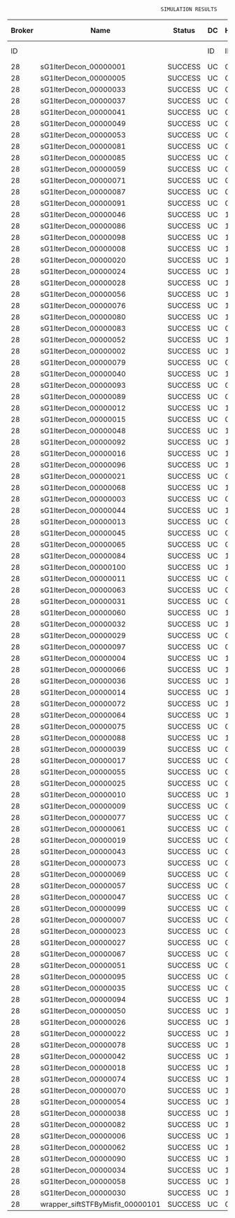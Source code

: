

                                                     SIMULATION RESULTS

|Broker|         Name         | Status|  DC  |Host|Host PEs |VM|   VM PEs|   VM MIPS|ActivityLen|StartTime|FinishTime|ExecTime
|------|----------------------|-------|------|----|---------|--|---------|----------|-----------|---------|----------|--------
|    ID|                      |       |    ID|  ID|CPU cores|ID|CPU cores|        MI|         MI|  Seconds|   Seconds| Seconds
|    28| sG1IterDecon_00000001|SUCCESS|    UC|   0|       12|112|        2|    1000.0|      56150|  33252.7|   33956.3|   703.5
|    28| sG1IterDecon_00000005|SUCCESS|    UC|   0|       12|112|        2|    1000.0|      56150|  33252.7|   33956.3|   703.5
|    28| sG1IterDecon_00000033|SUCCESS|    UC|   0|       12|112|        2|    1000.0|      56150|  33252.7|   33956.3|   703.5
|    28| sG1IterDecon_00000037|SUCCESS|    UC|   0|       12|112|        2|    1000.0|      56150|  33252.7|   33956.3|   703.5
|    28| sG1IterDecon_00000041|SUCCESS|    UC|   0|       12|112|        2|    1000.0|      56150|  33252.7|   33956.3|   703.5
|    28| sG1IterDecon_00000049|SUCCESS|    UC|   0|       12|112|        2|    1000.0|      56150|  33252.7|   33956.3|   703.5
|    28| sG1IterDecon_00000053|SUCCESS|    UC|   0|       12|112|        2|    1000.0|      56150|  33252.7|   33956.3|   703.5
|    28| sG1IterDecon_00000081|SUCCESS|    UC|   0|       12|112|        2|    1000.0|      56150|  33252.7|   33956.3|   703.5
|    28| sG1IterDecon_00000085|SUCCESS|    UC|   0|       12|112|        2|    1000.0|      56150|  33252.7|   33956.3|   703.5
|    28| sG1IterDecon_00000059|SUCCESS|    UC|   0|       12|114|        2|    1000.0|      56150|  33252.7|   33956.3|   703.5
|    28| sG1IterDecon_00000071|SUCCESS|    UC|   0|       12|114|        2|    1000.0|      56150|  33252.7|   33956.3|   703.5
|    28| sG1IterDecon_00000087|SUCCESS|    UC|   0|       12|114|        2|    1000.0|      56150|  33252.7|   33956.3|   703.5
|    28| sG1IterDecon_00000091|SUCCESS|    UC|   0|       12|114|        2|    1000.0|      56150|  33252.7|   33956.3|   703.5
|    28| sG1IterDecon_00000046|SUCCESS|    UC|   1|       12|113|        2|    1000.0|      56150|  33252.7|   33956.3|   703.5
|    28| sG1IterDecon_00000086|SUCCESS|    UC|   1|       12|113|        2|    1000.0|      56150|  33252.7|   33956.3|   703.5
|    28| sG1IterDecon_00000098|SUCCESS|    UC|   1|       12|113|        2|    1000.0|      56150|  33252.7|   33956.3|   703.5
|    28| sG1IterDecon_00000008|SUCCESS|    UC|   1|       12|115|        2|    1000.0|      56150|  33252.7|   33956.3|   703.5
|    28| sG1IterDecon_00000020|SUCCESS|    UC|   1|       12|115|        2|    1000.0|      56150|  33252.7|   33956.3|   703.5
|    28| sG1IterDecon_00000024|SUCCESS|    UC|   1|       12|115|        2|    1000.0|      56150|  33252.7|   33956.3|   703.5
|    28| sG1IterDecon_00000028|SUCCESS|    UC|   1|       12|115|        2|    1000.0|      56150|  33252.7|   33956.3|   703.5
|    28| sG1IterDecon_00000056|SUCCESS|    UC|   1|       12|115|        2|    1000.0|      56150|  33252.7|   33956.3|   703.5
|    28| sG1IterDecon_00000076|SUCCESS|    UC|   1|       12|115|        2|    1000.0|      56150|  33252.7|   33956.3|   703.5
|    28| sG1IterDecon_00000080|SUCCESS|    UC|   1|       12|115|        2|    1000.0|      56150|  33252.7|   33956.3|   703.5
|    28| sG1IterDecon_00000083|SUCCESS|    UC|   0|       12|114|        2|    1000.0|      59381|  33252.7|   33990.3|   737.6
|    28| sG1IterDecon_00000052|SUCCESS|    UC|   1|       12|115|        2|    1000.0|      61375|  33252.7|   34003.4|   750.7
|    28| sG1IterDecon_00000002|SUCCESS|    UC|   1|       12|113|        2|    1000.0|      60450|  33252.7|   34004.2|   751.4
|    28| sG1IterDecon_00000079|SUCCESS|    UC|   0|       12|114|        2|    1000.0|      83667|  33252.7|   34233.1|   980.4
|    28| sG1IterDecon_00000040|SUCCESS|    UC|   1|       12|115|        2|    1000.0|      91200|  33252.7|   34258.3|  1005.6
|    28| sG1IterDecon_00000093|SUCCESS|    UC|   0|       12|112|        2|    1000.0|      96311|  33252.7|   34277.6|  1024.9
|    28| sG1IterDecon_00000089|SUCCESS|    UC|   0|       12|112|        2|    1000.0|     115702|  33252.7|   34423.9|  1171.1
|    28| sG1IterDecon_00000012|SUCCESS|    UC|   1|       12|115|        2|    1000.0|     117306|  33252.7|   34467.6|  1214.8
|    28| sG1IterDecon_00000015|SUCCESS|    UC|   0|       12|114|        2|    1000.0|     115126|  33252.7|   34533.4|  1280.6
|    28| sG1IterDecon_00000048|SUCCESS|    UC|   1|       12|115|        2|    1000.0|     131219|  33252.7|   34572.3|  1319.6
|    28| sG1IterDecon_00000092|SUCCESS|    UC|   1|       12|115|        2|    1000.0|     135995|  33252.7|   34606.0|  1353.2
|    28| sG1IterDecon_00000016|SUCCESS|    UC|   1|       12|115|        2|    1000.0|     144034|  33252.7|   34658.5|  1405.7
|    28| sG1IterDecon_00000096|SUCCESS|    UC|   1|       12|115|        2|    1000.0|     146964|  33252.7|   34676.2|  1423.5
|    28| sG1IterDecon_00000021|SUCCESS|    UC|   0|       12|112|        2|    1000.0|     156382|  33252.7|   34710.4|  1457.7
|    28| sG1IterDecon_00000068|SUCCESS|    UC|   1|       12|115|        2|    1000.0|     162933|  33252.7|   34764.5|  1511.7
|    28| sG1IterDecon_00000003|SUCCESS|    UC|   0|       12|114|        2|    1000.0|     143490|  33252.7|   34789.0|  1536.3
|    28| sG1IterDecon_00000044|SUCCESS|    UC|   1|       12|115|        2|    1000.0|     168756|  33252.7|   34793.5|  1540.8
|    28| sG1IterDecon_00000013|SUCCESS|    UC|   0|       12|112|        2|    1000.0|     173487|  33252.7|   34822.4|  1569.6
|    28| sG1IterDecon_00000045|SUCCESS|    UC|   0|       12|112|        2|    1000.0|     193935|  33252.7|   34945.6|  1692.8
|    28| sG1IterDecon_00000065|SUCCESS|    UC|   0|       12|112|        2|    1000.0|     195345|  33252.7|   34953.4|  1700.6
|    28| sG1IterDecon_00000084|SUCCESS|    UC|   1|       12|115|        2|    1000.0|     231134|  33252.7|   35074.6|  1821.9
|    28| sG1IterDecon_00000100|SUCCESS|    UC|   1|       12|115|        2|    1000.0|     237950|  33252.7|   35101.9|  1849.2
|    28| sG1IterDecon_00000011|SUCCESS|    UC|   0|       12|114|        2|    1000.0|     182930|  33252.7|   35126.3|  1873.6
|    28| sG1IterDecon_00000063|SUCCESS|    UC|   0|       12|114|        2|    1000.0|     188230|  33252.7|   35168.7|  1915.9
|    28| sG1IterDecon_00000031|SUCCESS|    UC|   0|       12|114|        2|    1000.0|     190673|  33252.7|   35187.2|  1934.4
|    28| sG1IterDecon_00000060|SUCCESS|    UC|   1|       12|115|        2|    1000.0|     265578|  33252.7|   35198.9|  1946.2
|    28| sG1IterDecon_00000032|SUCCESS|    UC|   1|       12|115|        2|    1000.0|     270491|  33252.7|   35213.7|  1960.9
|    28| sG1IterDecon_00000029|SUCCESS|    UC|   0|       12|112|        2|    1000.0|     252025|  33252.7|   35236.8|  1984.0
|    28| sG1IterDecon_00000097|SUCCESS|    UC|   0|       12|112|        2|    1000.0|     274532|  33252.7|   35338.3|  2085.5
|    28| sG1IterDecon_00000004|SUCCESS|    UC|   1|       12|115|        2|    1000.0|     334964|  33252.7|   35374.9|  2122.2
|    28| sG1IterDecon_00000066|SUCCESS|    UC|   1|       12|113|        2|    1000.0|     190704|  33252.7|   35376.5|  2123.7
|    28| sG1IterDecon_00000036|SUCCESS|    UC|   1|       12|115|        2|    1000.0|     337139|  33252.7|   35379.2|  2126.4
|    28| sG1IterDecon_00000014|SUCCESS|    UC|   1|       12|113|        2|    1000.0|     197394|  33252.7|   35443.3|  2190.6
|    28| sG1IterDecon_00000072|SUCCESS|    UC|   1|       12|115|        2|    1000.0|     387256|  33252.7|   35454.5|  2201.8
|    28| sG1IterDecon_00000064|SUCCESS|    UC|   1|       12|115|        2|    1000.0|     394582|  33252.7|   35461.9|  2209.2
|    28| sG1IterDecon_00000075|SUCCESS|    UC|   0|       12|114|        2|    1000.0|     234888|  33252.7|   35498.8|  2246.0
|    28| sG1IterDecon_00000088|SUCCESS|    UC|   1|       12|115|        2|    1000.0|     467079|  33252.7|   35534.4|  2281.7
|    28| sG1IterDecon_00000039|SUCCESS|    UC|   0|       12|114|        2|    1000.0|     244204|  33252.7|   35559.7|  2307.0
|    28| sG1IterDecon_00000017|SUCCESS|    UC|   0|       12|112|        2|    1000.0|     341331|  33252.7|   35605.5|  2352.7
|    28| sG1IterDecon_00000055|SUCCESS|    UC|   0|       12|114|        2|    1000.0|     255737|  33252.7|   35629.3|  2376.5
|    28| sG1IterDecon_00000025|SUCCESS|    UC|   0|       12|112|        2|    1000.0|     358800|  33252.7|   35666.8|  2414.1
|    28| sG1IterDecon_00000010|SUCCESS|    UC|   1|       12|113|        2|    1000.0|     225339|  33252.7|   35709.7|  2457.0
|    28| sG1IterDecon_00000009|SUCCESS|    UC|   0|       12|112|        2|    1000.0|     391043|  33252.7|   35763.8|  2511.0
|    28| sG1IterDecon_00000077|SUCCESS|    UC|   0|       12|112|        2|    1000.0|     424669|  33252.7|   35847.8|  2595.0
|    28| sG1IterDecon_00000061|SUCCESS|    UC|   0|       12|112|        2|    1000.0|     449668|  33252.7|   35897.9|  2645.1
|    28| sG1IterDecon_00000019|SUCCESS|    UC|   0|       12|114|        2|    1000.0|     310565|  33252.7|   35932.4|  2679.7
|    28| sG1IterDecon_00000043|SUCCESS|    UC|   0|       12|114|        2|    1000.0|     315524|  33252.7|   35957.3|  2704.5
|    28| sG1IterDecon_00000073|SUCCESS|    UC|   0|       12|112|        2|    1000.0|     514833|  33252.7|   35995.7|  2742.9
|    28| sG1IterDecon_00000069|SUCCESS|    UC|   0|       12|112|        2|    1000.0|     517533|  33252.7|   35998.5|  2745.7
|    28| sG1IterDecon_00000057|SUCCESS|    UC|   0|       12|112|        2|    1000.0|     548071|  33252.7|   36029.0|  2776.3
|    28| sG1IterDecon_00000047|SUCCESS|    UC|   0|       12|114|        2|    1000.0|     378587|  33252.7|   36241.5|  2988.7
|    28| sG1IterDecon_00000099|SUCCESS|    UC|   0|       12|114|        2|    1000.0|     388369|  33252.7|   36280.5|  3027.8
|    28| sG1IterDecon_00000007|SUCCESS|    UC|   0|       12|114|        2|    1000.0|     417184|  33252.7|   36381.8|  3129.0
|    28| sG1IterDecon_00000023|SUCCESS|    UC|   0|       12|114|        2|    1000.0|     440432|  33252.7|   36451.5|  3198.8
|    28| sG1IterDecon_00000027|SUCCESS|    UC|   0|       12|114|        2|    1000.0|     452997|  33252.7|   36483.0|  3230.3
|    28| sG1IterDecon_00000067|SUCCESS|    UC|   0|       12|114|        2|    1000.0|     473732|  33252.7|   36524.5|  3271.8
|    28| sG1IterDecon_00000051|SUCCESS|    UC|   0|       12|114|        2|    1000.0|     478427|  33252.7|   36531.6|  3278.9
|    28| sG1IterDecon_00000095|SUCCESS|    UC|   0|       12|114|        2|    1000.0|     485151|  33252.7|   36538.4|  3285.6
|    28| sG1IterDecon_00000035|SUCCESS|    UC|   0|       12|114|        2|    1000.0|     493480|  33252.7|   36546.7|  3294.0
|    28| sG1IterDecon_00000094|SUCCESS|    UC|   1|       12|113|        2|    1000.0|     318396|  33252.7|   36548.8|  3296.1
|    28| sG1IterDecon_00000050|SUCCESS|    UC|   1|       12|113|        2|    1000.0|     318735|  33252.7|   36551.8|  3299.0
|    28| sG1IterDecon_00000026|SUCCESS|    UC|   1|       12|113|        2|    1000.0|     322630|  33252.7|   36583.0|  3330.2
|    28| sG1IterDecon_00000022|SUCCESS|    UC|   1|       12|113|        2|    1000.0|     357190|  33252.7|   36843.1|  3590.4
|    28| sG1IterDecon_00000078|SUCCESS|    UC|   1|       12|113|        2|    1000.0|     360476|  33252.7|   36866.3|  3613.6
|    28| sG1IterDecon_00000042|SUCCESS|    UC|   1|       12|113|        2|    1000.0|     368699|  33252.7|   36920.1|  3667.4
|    28| sG1IterDecon_00000018|SUCCESS|    UC|   1|       12|113|        2|    1000.0|     414263|  33252.7|   37194.8|  3942.0
|    28| sG1IterDecon_00000074|SUCCESS|    UC|   1|       12|113|        2|    1000.0|     424552|  33252.7|   37251.7|  3998.9
|    28| sG1IterDecon_00000070|SUCCESS|    UC|   1|       12|113|        2|    1000.0|     448310|  33252.7|   37370.4|  4117.7
|    28| sG1IterDecon_00000054|SUCCESS|    UC|   1|       12|113|        2|    1000.0|     450508|  33252.7|   37380.4|  4127.7
|    28| sG1IterDecon_00000038|SUCCESS|    UC|   1|       12|113|        2|    1000.0|     477933|  33252.7|   37490.1|  4237.4
|    28| sG1IterDecon_00000082|SUCCESS|    UC|   1|       12|113|        2|    1000.0|     479541|  33252.7|   37495.8|  4243.1
|    28| sG1IterDecon_00000006|SUCCESS|    UC|   1|       12|113|        2|    1000.0|     495411|  33252.7|   37543.5|  4290.8
|    28| sG1IterDecon_00000062|SUCCESS|    UC|   1|       12|113|        2|    1000.0|     512294|  33252.7|   37585.7|  4332.9
|    28| sG1IterDecon_00000090|SUCCESS|    UC|   1|       12|113|        2|    1000.0|     525791|  33252.7|   37612.8|  4360.0
|    28| sG1IterDecon_00000034|SUCCESS|    UC|   1|       12|113|        2|    1000.0|     550026|  33252.7|   37649.2|  4396.5
|    28| sG1IterDecon_00000058|SUCCESS|    UC|   1|       12|113|        2|    1000.0|     559233|  33252.7|   37658.4|  4405.7
|    28| sG1IterDecon_00000030|SUCCESS|    UC|   1|       12|113|        2|    1000.0|     560188|  33252.7|   37659.4|  4406.7
|    28|wrapper_siftSTFByMisfit_00000101|SUCCESS|    UC|   0|       12|112|        2|    1000.0|      13510|  37659.4|   37672.9|    13.5

